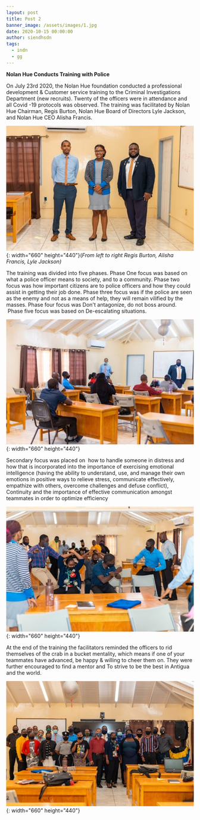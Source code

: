 ```yaml
---
layout: post
title: Post 2
banner_image: /assets/images/1.jpg
date: 2020-10-15 00:00:00
author: siendhsdn
tags:
  - indn
  - gg
---
```


**Nolan Hue Conducts Training with Police**

On July 23rd 2020, the Nolan Hue foundation conducted a professional development & Customer service training to the Criminal Investigations Department (new recruits). Twenty of the officers were in attendance and all Covid -19 protocols was observed. The training was facilitated by Nolan Hue Chairman, Regis Burton, Nolan Hue Board of Directors Lyle Jackson, and Nolan Hue CEO Alisha Francis.

![](/assets/uploads/picture1.jpg){: width="660" height="440"}(*From left to right Regis Burton, Alisha Francis, Lyle Jackson)*

The training was divided into five phases. Phase One focus was based on what a police officer means to society, and to a community. Phase two focus was how important citizens are to police officers and how they could assist in getting their job done. Phase three focus was if the police are seen as the enemy and not as a means of help, they will remain vilified by the masses. Phase four focus was Don't antagonize, do not boss around. &nbsp;Phase five focus was based on De-escalating situations.

![](/assets/uploads/picture2.jpg){: width="660" height="440"}

Secondary focus was placed on &nbsp;how to handle someone in distress and how that is incorporated into the importance of exercising emotional intelligence (having the ability to understand, use, and manage their own emotions in positive ways to relieve stress, communicate effectively, empathize with others, overcome challenges and defuse conflict), Continuity and the importance of effective communication amongst teammates in order to optimize efficiency

![](/assets/uploads/picture3.jpg){: width="660" height="440"}

At the end of the training the facilitators reminded the officers to rid themselves of the crab in a bucket mentality, which means if one of your teammates have advanced, be happy & willing to cheer them on. They were further encouraged to find a mentor and To strive to be the best in Antigua and the world.

![](/assets/uploads/picture4.jpg){: width="660" height="440"}

&nbsp;